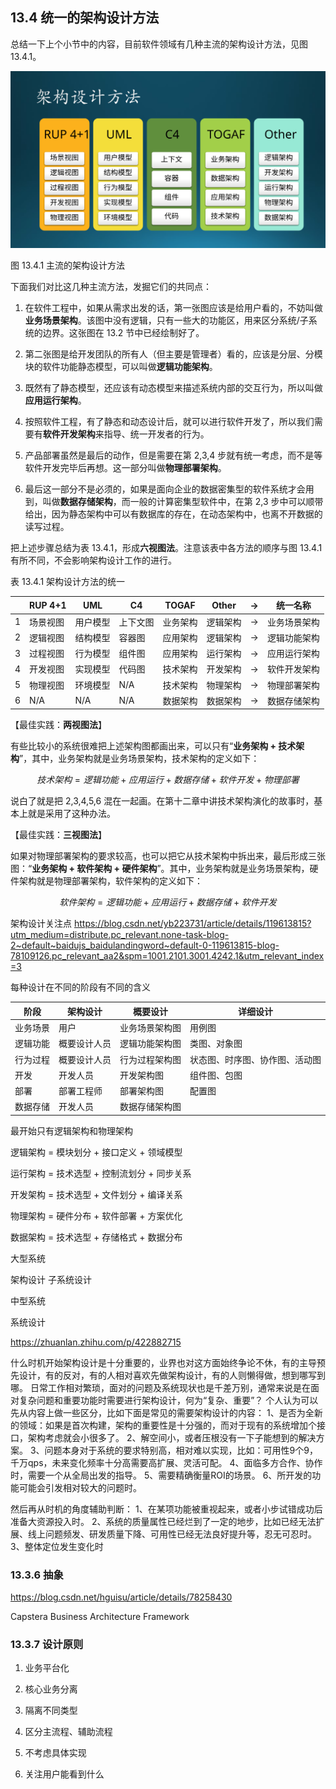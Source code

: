 
## 13.4 统一的架构设计方法

总结一下上个小节中的内容，目前软件领域有几种主流的架构设计方法，见图 13.4.1。

<img src="img/Slide16.SVG"/>

图 13.4.1 主流的架构设计方法

下面我们对比这几种主流方法，发掘它们的共同点：

1. 在软件工程中，如果从需求出发的话，第一张图应该是给用户看的，不妨叫做**业务场景架构**。该图中没有逻辑，只有一些大的功能区，用来区分系统/子系统的边界。这张图在 13.2 节中已经绘制好了。

2. 第二张图是给开发团队的所有人（但主要是管理者）看的，应该是分层、分模块的软件功能静态模型，可以叫做**逻辑功能架构**。

3. 既然有了静态模型，还应该有动态模型来描述系统内部的交互行为，所以叫做**应用运行架构**。

4. 按照软件工程，有了静态和动态设计后，就可以进行软件开发了，所以我们需要有**软件开发架构**来指导、统一开发者的行为。

5. 产品部署虽然是最后的动作，但是需要在第 2,3,4 步就有统一考虑，而不是等软件开发完毕后再想。这一部分叫做**物理部署架构**。

6. 最后这一部分不是必须的，如果是面向企业的数据密集型的软件系统才会用到，叫做**数据存储架构**，而一般的计算密集型软件中，在第 2,3 步中可以顺带给出，因为静态架构中可以有数据库的存在，在动态架构中，也离不开数据的读写过程。

把上述步骤总结为表 13.4.1，形成**六视图法**。注意该表中各方法的顺序与图 13.4.1 有所不同，不会影响架构设计工作的进行。

表 13.4.1 架构设计方法的统一

||RUP 4+1|UML|C4|TOGAF|Other|$\rightarrow$|统一名称|
|-|-|-|-|-|-|-|-|
|1|场景视图|用户模型|上下文图|业务架构|逻辑架构|$\rightarrow$|业务场景架构|
|2|逻辑视图|结构模型|容器图|应用架构|逻辑架构|$\rightarrow$|逻辑功能架构|
|3|过程视图|行为模型|组件图|应用架构|运行架构|$\rightarrow$|应用运行架构|
|4|开发视图|实现模型|代码图|技术架构|开发架构|$\rightarrow$|软件开发架构|
|5|物理视图|环境模型|N/A|技术架构|物理架构|$\rightarrow$|物理部署架构|
|6|N/A|N/A|N/A|数据架构|数据架构|$\rightarrow$|数据存储架构|

【最佳实践：**两视图法**】

有些比较小的系统很难把上述架构图都画出来，可以只有“**业务架构 + 技术架构**”，其中，业务架构就是业务场景架构，技术架构的定义如下：

$$
技术架构 = 逻辑功能 + 应用运行 + 数据存储 + 软件开发 + 物理部署
$$

说白了就是把 2,3,4,5,6 混在一起画。在第十二章中讲技术架构演化的故事时，基本上就是采用了这种办法。

【最佳实践：**三视图法**】

如果对物理部署架构的要求较高，也可以把它从技术架构中拆出来，最后形成三张图：“**业务架构 + 软件架构 + 硬件架构**”。其中，业务架构就是业务场景架构，硬件架构就是物理部署架构，软件架构的定义如下：

$$
软件架构 = 逻辑功能 + 应用运行 + 数据存储 + 软件开发 
$$



架构设计关注点
https://blog.csdn.net/yb223731/article/details/119613815?utm_medium=distribute.pc_relevant.none-task-blog-2~default~baidujs_baidulandingword~default-0-119613815-blog-78109126.pc_relevant_aa2&spm=1001.2101.3001.4242.1&utm_relevant_index=3



每种设计在不同的阶段有不同的含义

|阶段|架构设计|概要设计|详细设计|
|-|-|-|-|
|业务场景|用户|业务场景架构图|用例图|
|逻辑功能|概要设计人员|逻辑功能架构图|类图、对象图|
|行为过程|概要设计人员|行为过程架构图|状态图、时序图、协作图、活动图|
|开发|开发人员|开发架构图|组件图、包图|
|部署|部署工程师|部署架构图|配置图|
|数据存储|开发人员|数据存储架构图|



最开始只有逻辑架构和物理架构


逻辑架构 = 模块划分 + 接口定义 + 领域模型

运行架构 = 技术选型 + 控制流划分 + 同步关系

开发架构 = 技术选型 + 文件划分 + 编译关系

物理架构 = 硬件分布 + 软件部署 + 方案优化

数据架构 = 技术选型 + 存储格式 + 数据分布



大型系统

架构设计
子系统设计

中型系统

系统设计



https://zhuanlan.zhihu.com/p/422882715


什么时机开始架构设计是十分重要的，业界也对这方面始终争论不休，有的主导预先设计，有的反对，有的人相对喜欢先做架构设计，有的人则懒得做，想到哪写到哪。
日常工作相对繁琐，面对的问题及系统现状也是千差万别，通常来说是在面对复杂问题和重要功能时需要进行架构设计，何为“复杂、重要”？
个人认为可以先从内容上做一些区分，比如下面是常见的需要架构设计的内容：
1、是否为全新的领域：如果是首次构建，架构的重要性是十分强的，而对于现有的系统增加个接口，架构考虑就会小很多了。
2、解空间小，或者压根没有一下子能想到的解决方案。
3、问题本身对于系统的要求特别高，相对难以实现，比如：可用性9个9，千万qps，未来变化频率十分高需要高扩展、灵活可配。
4、面临多方合作、协作时，需要一个从全局出发的指导。
5、需要精确衡量ROI的场景。
6、所开发的功能可能会引发相对较大的问题时。

然后再从时机的角度辅助判断：
1、在某项功能被重视起来，或者小步试错成功后准备大资源投入时。
2、系统的质量属性已经烂到了一定的地步，比如已经无法扩展、线上问题频发、研发质量下降、可用性已经无法良好提升等，忍无可忍时。
3、整体定位发生变化时


### 13.3.6 抽象

https://blog.csdn.net/hguisu/article/details/78258430

Capstera Business Architecture Framework



### 13.3.7 设计原则

1. 业务平台化
2. 核心业务分离
3. 隔离不同类型
4. 区分主流程、辅助流程


5. 不考虑具体实现
6. 关注用户能看到什么


